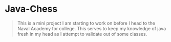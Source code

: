 # Java-Chess
>This is a mini project I am starting to work on before I head to the Naval Academy for college. This serves to keep my knowledge of java fresh in my head as I attempt to validate out of some classes.
